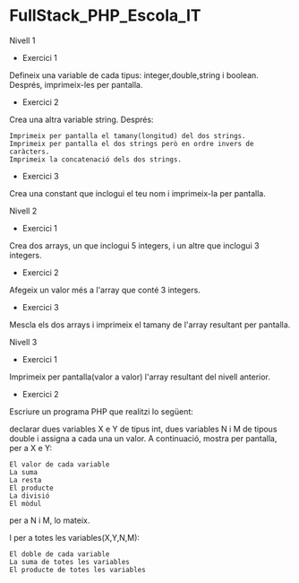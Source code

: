# FullStack_PHP_Escola_IT
Nivell 1
- Exercici 1

Defineix una variable de cada tipus: integer,double,string i boolean. Després, imprimeix-les per pantalla.

- Exercici 2

Crea una altra variable string. Després:

    Imprimeix per pantalla el tamany(longitud) del dos strings.
    Imprimeix per pantalla el dos strings però en ordre invers de caràcters.
    Imprimeix la concatenació dels dos strings. 

- Exercici 3

Crea una constant que inclogui el teu nom i imprimeix-la per pantalla. 


Nivell 2
- Exercici 1

Crea dos arrays, un que inclogui 5 integers, i un altre que inclogui 3 integers.

- Exercici 2

Afegeix un valor més a l'array que conté 3 integers.

- Exercici 3

Mescla els dos arrays i imprimeix el tamany de l'array resultant per pantalla.

Nivell 3
- Exercici 1

Imprimeix per pantalla(valor a valor) l'array resultant del nivell anterior.

- Exercici 2

Escriure un programa PHP que realitzi lo següent: 

declarar dues variables X e Y de tipus int, dues variables N i M de tipous double i assigna a cada una un valor. A continuació, mostra per pantalla, per a X e Y:

    El valor de cada variable
    La suma 
    La resta 
    El producte  
    La divisió 
    El mòdul

per a N i M, lo mateix.

I per a totes les variables(X,Y,N,M):

    El doble de cada variable
    La suma de totes les variables
    El producte de totes les variables


